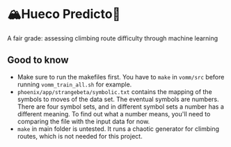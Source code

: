 # 🏔Hueco Predicto🔮

A fair grade: assessing climbing route difficulty through machine learning

## Good to know

- Make sure to run the makefiles first. You have to `make` in `vomm/src` before running `vomm_train_all.sh` for example.
- `phoenix/app/strangebeta/symbolic.txt` contains the mapping of the symbols to moves of the data set. The eventual symbols are numbers. There are four symbol sets, and in different symbol sets a number has a different meaning. To find out what a number means, you'll need to comparing the file with the input data for now.
- `make` in main folder is untested. It runs a chaotic generator for climbing routes, which is not needed for this project.
